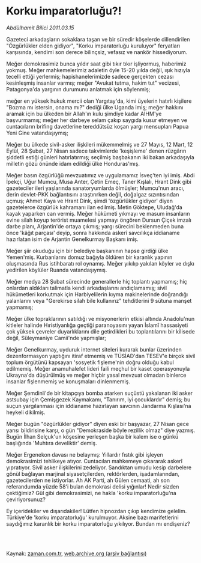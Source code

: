 # Korku imparatorluğu?!

*Abdülhamit Bilici 2011.03.15*

<td class="columnist-detail">
<p>Gazeteci arkadaşların sokaklara taşan ve bir süredir köşelerde dillendirilen "Özgürlükler elden gidiyor", "Korku imparatorluğu kuruluyor" feryatları karşısında, kendimi son derece bilinçsiz, vefasız ve nankör hissediyorum.</p>
<p>
<div id="haberMetinDiv">
<p>Meğer demokrasimiz bunca yıldır saat gibi tıkır tıkır işliyormuş, haberimiz yokmuş. Meğer mahkemelerimiz adaletin öyle 15-20 yılda değil, ışık hızıyla tecelli ettiği yerlermiş; hapishanelerimizde sadece gerçekten cezası kesinleşmiş insanlar varmış; meğer "Avukat tutma, hakim tut" vecizesi, Patagonya'da yargının durumunu anlatmak için söylenmiş;
<p>meğer en yüksek hukuk mercii olan Yargıtay'da, kimi üyelerin hatırlı kişilere "Bozma mı istersin, onama mı?" dediği ülke Uganda imiş; meğer hakkını aramak için bu ülkeden bir Allah'ın kulu şimdiye kadar AİHM'ye başvurmamış; meğer her darbeye selam çakıp saygıda kusur etmeyen ve cuntacıların brifing davetlerine tereddütsüz koşan yargı mensupları Papua Yeni Gine vatandaşıymış;
<p>Meğer bu ülkede sivil-asker ilişkileri mükemmelmiş ve 27 Mayıs, 12 Mart, 12 Eylül, 28 Şubat, 27 Nisan sadece takvimlerde 'keşişleme' denen rüzgârın şiddetli estiği günleri hatırlatırmış; seçilmiş başbakanın iki bakan arkadaşıyla milletin gözü önünde idam edildiği ülke Honduras'mış.
<p>Meğer basın özgürlüğü mevzuatımız ve uygulamamız İsveç'ten iyi imiş. Abdi İpekçi, Uğur Mumcu, Musa Anter, Çetin Emeç, Taner Kışlalı, Hrant Dink gibi gazeteciler ileri yaşlarında sanatoryumlarda ölmüşler; Mumcu'nun aracı, derin devlet-PKK bağlantısını araştırırken değil, doğalgaz sızıntısından uçmuş; Ahmet Kaya ve Hrant Dink, şimdi 'özgürlükler gidiyor' diyen gazetelerce özgürlük kahramanı ilan edilmiş. Metin Göktepe, Uludağ'da kayak yaparken can vermiş. Meğer hükümeti yıkmayı ve masum insanların evine silah koyup terörist muamelesi yapmayı öngören Dursun Çiçek imzalı darbe planı, Arjantin'de ortaya çıkmış; yargı sürecini beklenmeden buna önce 'kâğıt parçası' deyip, sonra hakkında askerî savcılıkça iddianame hazırlatan isim de Arjantin Genelkurmay Başkanı imiş.
<p>Meğer şiir okuduğu için bir belediye başkanının hapse girdiği ülke Yemen'miş. Kurbanlarını domuz bağıyla öldüren bir karanlık yapının oluşmasında Rus istihbaratı rol oynamış. Meğer yıkılıp yakılan köyler ve dışkı yedirilen köylüler Ruanda vatandaşıymış.
<p>Meğer medya 28 Şubat sürecinde generallerle hiç toplantı yapmamış; hiç onlardan aldıkları talimatla kendi arkadaşlarını andıçlamamış; sivil hükümetleri korkutmak için Harbiyelilerin kıyma makinelerinde doğrandığı yalanlarını veya "Gerekirse silah bile kullanırız" tehditlerini 9 sütuna manşet yapmamış; 
<p>Meğer ülke topraklarının satıldığı ve misyonerlerin etkisi altında Anadolu'nun kitleler halinde Hıristiyanlığa geçtiği paranoyasını yayan İslamî hassasiyeti çok yüksek çevreler duyarlıklarını dile getirdikleri bu toplantılarını bir kilisede değil, Süleymaniye Camii'nde yapmışlar;
<p>Meğer Genelkurmay, uyduruk internet siteleri kurarak bunlar üzerinden dezenformasyon yaptığını itiraf etmemiş ve TÜSİAD'dan TESEV'e birçok sivil toplum örgütünü kapsayan 'sosyetik fişleme'nin doğru olduğu kabul edilmemiş. Meğer anamuhalefet lideri faili meçhul bir kaset operasyonuyla Ukrayna'da düşürülmüş ve meğer hiçbir yasal mevzuat olmadan binlerce insanlar fişlenmemiş ve konuşmaları dinlenmemiş.
<p>Meğer Şemdinli'de bir kitapçıya bomba atarken suçüstü yakalanan iki asker astsubay için Çemişgezek Kaymakamı, "Tanırım, iyi çocuklardır" demiş; bu suçun yargılanması için iddianame hazırlayan savcının Jandarma Kışlası'na heykeli dikilmiş.
<p>Meğer bugün "özgürlükler gidiyor" diyen eski bir başyazar, 27 Nisan gece yarısı bildirisine karşı, o gün "Demokraside böyle rezillik olmaz" diye yazmış. Bugün İlhan Selçuk'un köşesine yerleşen başka bir kalem ise o günkü başlığında 'Muhtıra develiktir' demiş.
<p>Meğer Ergenekon davası ne belaymış: Yıllardır fıstık gibi işleyen demokrasimizi tehlikeye atıyor. Cuntacıları mahkemeye çıkararak askerî yıpratıyor. Sivil asker ilişkilerini zedeliyor. Sandıktan umudu kesip darbelere gönül bağlayan marjinal siyasetçilerden, rektörlerden, işadamlarından, gazetecilerden ne istiyorlar. Ah AK Parti, ah Gülen cemaati, ah son referandumda yüzde 58'i bulan demokrasi delisi yığınlar! Nedir sizden çektiğimiz? Gül gibi demokrasimizi, ne hakla 'korku imparatorluğu'na çeviriyorsunuz?
<p>Ey içeridekiler ve dışarıdakiler! Lütfen hipnozdan çıkıp kendimize gelelim. Türkiye'de 'korku imparatorluğu' kurulmuyor. Aksine bazı marifetlerini saydığımız karanlık bir korku imparatorluğu yıkılıyor. Bundan mı endişeniz? </p></p></p></p></p></p></p></p></p></p></p></p></div>
</p>


<p><br>
		 </br></p></td>

Kaynak: [zaman.com.tr](http://zaman.com.tr/yazar.do?yazino=1107545), [web.archive.org (arşiv bağlantısı)](http://web.archive.org/web/20110517092217/http://www.zaman.com.tr:80/yazar.do?yazino=1107545)
